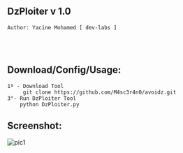 ## DzPloiter v 1.0
    Author: Yacine Mohamed [ dev-labs ]
<br /><br />
## Download/Config/Usage:
    1º - Download Tool
         git clone https://github.com/M4sc3r4n0/avoidz.git
    3°- Run DzPloiter Tool
        python DzPloiter.py
## Screenshot:
![pic1](http://i.imgur.com/qTqILf3.png)


